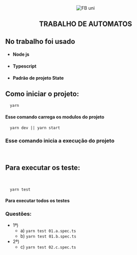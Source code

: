 <div align="center" >
  <img src="https://portal.fbuni.edu.br/images/FB-UNI-colorida-300px.png" alt="FB uni" >
  <h2>TRABALHO DE AUTOMATOS</h2>

</div>

## No trabalho foi usado

- #### Node js
- #### Typescript
- #### Padrão de projeto State

## Como iniciar o projeto:

      yarn

#### Esse comando carrega os modulos do projeto

      yarn dev || yarn start

### Esse comando inicia a execução do projeto

<br/>

## Para executar os teste:

<br/>

      yarn test

#### Para executar todos os testes

### Questões:

- 1ª)
  - a) `yarn test 01.a.spec.ts`
  - b) `yarn test 01.b.spec.ts`
- 2ª)
  - c) `yarn test 02.c.spec.ts`
